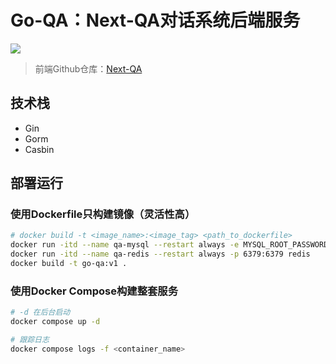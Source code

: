 # Go-QA：Next-QA对话系统后端服务

<img class="badge" tag="github.com/shijiahao314/go-qa" src="/badge/github.com/shijiahao314/go-qa">

> 前端Github仓库：[Next-QA](https://github.com/shijiahao314/next-qa)

## 技术栈

- Gin
- Gorm
- Casbin

## 部署运行

### 使用Dockerfile只构建镜像（灵活性高）

```bash
# docker build -t <image_name>:<image_tag> <path_to_dockerfile>
docker run -itd --name qa-mysql --restart always -e MYSQL_ROOT_PASSWORD=qa-mysql-password -e MYSQL_DATABASE=qa -p 3306:3306 mysql
docker run -itd --name qa-redis --restart always -p 6379:6379 redis
docker build -t go-qa:v1 .
```

### 使用Docker Compose构建整套服务

```bash
# -d 在后台启动
docker compose up -d

# 跟踪日志
docker compose logs -f <container_name>
```